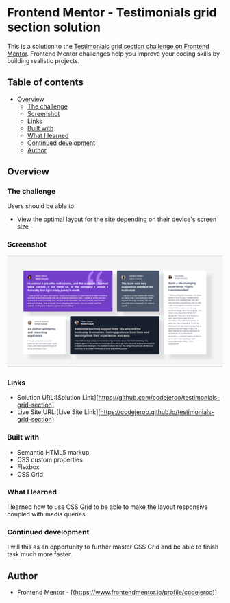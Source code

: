 # Frontend Mentor - Testimonials grid section solution

This is a solution to the [Testimonials grid section challenge on Frontend Mentor](https://www.frontendmentor.io/challenges/testimonials-grid-section-Nnw6J7Un7). Frontend Mentor challenges help you improve your coding skills by building realistic projects. 


## Table of contents

- [Overview](#overview)
  - [The challenge](#the-challenge)
  - [Screenshot](#screenshot)
  - [Links](#links)
  - [Built with](#built-with)
  - [What I learned](#what-i-learned)
  - [Continued development](#continued-development)
  - [Author](#author)


## Overview

### The challenge

Users should be able to:

- View the optimal layout for the site depending on their device's screen size
### Screenshot

![](./screenshot.jpg)

### Links

- Solution URL:[Solution Link][https://github.com/codejeroo/testimonials-grid-section]
- Live Site URL:[Live Site Link][https://codejeroo.github.io/testimonials-grid-section]


### Built with

- Semantic HTML5 markup
- CSS custom properties
- Flexbox
- CSS Grid

### What I learned

I learned how to use CSS Grid to be able to make the layout responsive coupled with media queries.

### Continued development

I will this as an opportunity to further master CSS Grid and be able to finish task much more faster. 

## Author
- Frontend Mentor - [(https://www.frontendmentor.io/profile/codejeroo)]